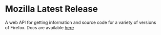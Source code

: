 # Mozilla Latest Release

A web API for getting information and source code for a variety of versions of Firefox. Docs are available [here](https://moz-latest-release.gluon.dev/)
